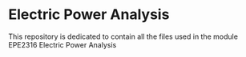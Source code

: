 # Electric Power Analysis
This repository is dedicated to contain all the files used in the module EPE2316 Electric Power Analysis

